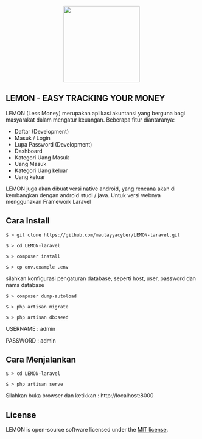 <p align="center"><img src="https://static.vecteezy.com/system/resources/previews/014/526/871/original/lemon-cartoon-character-free-vector.jpg" width="200"></p>

## LEMON - EASY TRACKING YOUR MONEY

LEMON (Less Money) merupakan aplikasi akuntansi yang berguna bagi masyarakat dalam mengatur keuangan. Beberapa fitur diantaranya:

- Daftar (Development)
- Masuk / Login
- Lupa Password (Development)
- Dashboard
- Kategori Uang Masuk
- Uang Masuk
- Kategori Uang keluar
- Uang keluar

LEMON juga akan dibuat versi native android, yang rencana akan di kembangkan dengan android studi / java.
Untuk versi webnya menggunakan Framework Laravel


## Cara Install

`$ > git clone https://github.com/maulayyacyber/LEMON-laravel.git`

`$ > cd LEMON-laravel`

`$ > composer install`

`$ > cp env.example .env`

silahkan konfigurasi pengaturan database, seperti host, user, password dan nama database

`$ > composer dump-autoload`

`$ > php artisan migrate`

`$ > php artisan db:seed`


USERNAME : admin

PASSWORD : admin

## Cara Menjalankan

`$ > cd LEMON-laravel`

`$ > php artisan serve`

Silahkan buka browser dan ketikkan : http://localhost:8000

## License

LEMON is open-source software licensed under the [MIT license](https://opensource.org/licenses/MIT).
